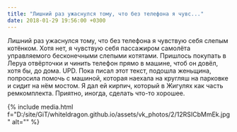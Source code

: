 ```yaml
---
title: "Лишний раз ужаснулся тому, что без телефона я чувс..."
date: 2018-01-29 19:56:00 +0300
---
```


Лишний раз ужаснулся тому, что без телефона я чувствую себя слепым котёнком. Хотя нет, я чувствую себя пассажиром самолёта управляемого бесконечными слепыми котятами. Пришлось покупать в Леруа отвёрточки и чинить телефон прямо в машине, чтоб он довёл, хотя бы, до дома.
UPD. Пока писал этот текст, подошла женьщина, попросила помочь с машиной, которая наехала на кругляш на парковке и сидит на нём мостом. Я дал ей кирпич, который в Жигулях как часть ремкомплекта. Приятно, иногда, сделать что-то хорошее.

{% include media.html f="D:/site/GiT/whiteldragon.github.io/assets/vk_photos/2/12RSICbMmEk.jpg" alt="" %}
